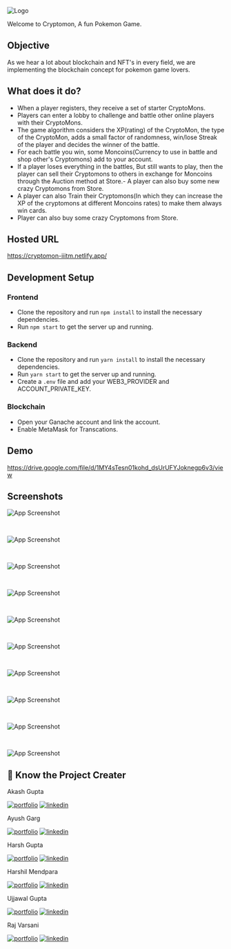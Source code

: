 ![Logo](https://res.cloudinary.com/connect-x/image/upload/v1645082778/CryptomonLogo_da9mc3.png)

Welcome to Cryptomon, A fun Pokemon Game.

## Objective

As we hear a lot about blockchain and NFT's in every field, we are implementing the blockchain concept for pokemon game lovers.

## What does it do?

- When a player registers, they receive a set of starter CryptoMons.
- Players can enter a lobby to challenge and battle other online players with their CryptoMons.
- The game algorithm considers the XP(rating) of the CryptoMon, the type of the CryptoMon, adds a small factor of randomness, win/lose Streak of the player and decides the winner of the battle.
- For each battle you win, some Moncoins(Currency to use in battle and shop other's Cryptomons) add to your account.
- If a player loses everything in the battles, But still wants to play, then the player can sell their Cryptomons to others in exchange for Moncoins through the Auction method at Store.- A player can also buy some new crazy Cryptomons from Store.
- A player can also Train their Cryptomons(In which they can increase the XP of the cryptomons at different Moncoins rates) to make them always win cards.
- Player can also buy some crazy Cryptomons from Store.

## Hosted URL

https://cryptomon-iiitm.netlify.app/

## Development Setup

### Frontend

- Clone the repository and run `npm install` to install the necessary dependencies.
- Run `npm start` to get the server up and running.

### Backend

- Clone the repository and run `yarn install` to install the necessary dependencies.
- Run `yarn start` to get the server up and running.
- Create a `.env` file and add your WEB3_PROVIDER and ACCOUNT_PRIVATE_KEY.

### Blockchain

- Open your Ganache account and link the account.
- Enable MetaMask for Transcations.

## Demo

https://drive.google.com/file/d/1MY4sTesn01kohd_dsUrUFYJoknegp6v3/view

## Screenshots

![App Screenshot](https://github.com/Cryptomon-WinterProject/frontend/blob/main/src/Assets/ReadMeAssets/Asset1.png)

<br>

![App Screenshot](https://github.com/Cryptomon-WinterProject/frontend/blob/main/src/Assets/ReadMeAssets/Asset2.png)

<br>

![App Screenshot](https://github.com/Cryptomon-WinterProject/frontend/blob/main/src/Assets/ReadMeAssets/Asset3.png)

<br>

![App Screenshot](https://github.com/Cryptomon-WinterProject/frontend/blob/main/src/Assets/ReadMeAssets/Asset4.png)

<br>

![App Screenshot](https://github.com/Cryptomon-WinterProject/frontend/blob/main/src/Assets/ReadMeAssets/Asset5.png)

<br>

![App Screenshot](https://github.com/Cryptomon-WinterProject/frontend/blob/main/src/Assets/ReadMeAssets/Asset6.png)

<br>

![App Screenshot](https://github.com/Cryptomon-WinterProject/frontend/blob/main/src/Assets/ReadMeAssets/Asset7.png)

<br>

![App Screenshot](https://github.com/Cryptomon-WinterProject/frontend/blob/main/src/Assets/ReadMeAssets/Asset8.png)

<br>

![App Screenshot](https://github.com/Cryptomon-WinterProject/frontend/blob/main/src/Assets/ReadMeAssets/Asset9.png)

<br>

![App Screenshot](https://github.com/Cryptomon-WinterProject/frontend/blob/main/src/Assets/ReadMeAssets/Asset10.png)

## 🔗 Know the Project Creater

Akash Gupta

[![portfolio](https://img.shields.io/badge/github_portfolio-000?style=for-the-badge&logo=ko-fi&logoColor=white)](https://github.com/akashgupta1909)
[![linkedin](https://img.shields.io/badge/linkedin-0A66C2?style=for-the-badge&logo=linkedin&logoColor=white)](https://www.linkedin.com/in/akash-gupta-1909/)

Ayush Garg

[![portfolio](https://img.shields.io/badge/github_portfolio-000?style=for-the-badge&logo=ko-fi&logoColor=white)](https://github.com/Ayush-019)
[![linkedin](https://img.shields.io/badge/linkedin-0A66C2?style=for-the-badge&logo=linkedin&logoColor=white)](https://www.linkedin.com/in/ayush-garg-4ba2b1206/)

Harsh Gupta

[![portfolio](https://img.shields.io/badge/github_portfolio-000?style=for-the-badge&logo=ko-fi&logoColor=white)](https://github.com/harshgupta1249)
[![linkedin](https://img.shields.io/badge/linkedin-0A66C2?style=for-the-badge&logo=linkedin&logoColor=white)](https://www.linkedin.com/in/harsh-gupta-72b32120a/)

Harshil Mendpara

[![portfolio](https://img.shields.io/badge/github_portfolio-000?style=for-the-badge&logo=ko-fi&logoColor=white)](https://github.com/HarshilMendpara)
[![linkedin](https://img.shields.io/badge/linkedin-0A66C2?style=for-the-badge&logo=linkedin&logoColor=white)](https://www.linkedin.com/in/harshil-mendpara/)

Ujjawal Gupta

[![portfolio](https://img.shields.io/badge/github_portfolio-000?style=for-the-badge&logo=ko-fi&logoColor=white)](https://github.com/UjjawalGupta30)
[![linkedin](https://img.shields.io/badge/linkedin-0A66C2?style=for-the-badge&logo=linkedin&logoColor=white)](https://www.linkedin.com/in/ujjawalgupta30/)

Raj Varsani

[![portfolio](https://img.shields.io/badge/github_portfolio-000?style=for-the-badge&logo=ko-fi&logoColor=white)](https://github.com/RajVarsani)
[![linkedin](https://img.shields.io/badge/linkedin-0A66C2?style=for-the-badge&logo=linkedin&logoColor=white)](https://www.linkedin.com/in/varsani-raj/)
